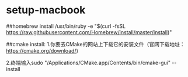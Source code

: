 # setup-macbook
##homebrew install
/usr/bin/ruby -e "$(curl -fsSL https://raw.githubusercontent.com/Homebrew/install/master/install)"

##cmake install:
1.你要去CMake的网站上下载它的安装文件（官网下载地址：https://cmake.org/download/)

2.终端输入sudo "/Applications/CMake.app/Contents/bin/cmake-gui" --install
